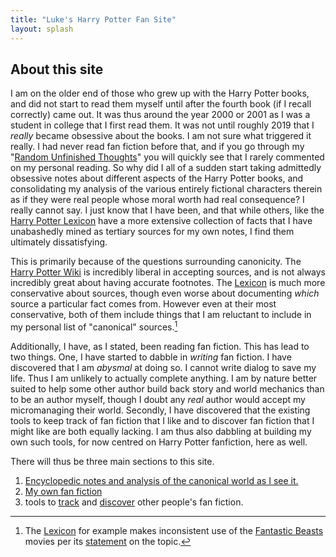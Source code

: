 ```yaml
---
title: "Luke's Harry Potter Fan Site"
layout: splash
---
```


## About this site

I am on the older end of those who grew up with the Harry Potter books, and did not start to read them myself until after the fourth book (if I recall correctly) came out. It was thus around the year 2000 or 2001 as I was a student in college that I first read them. It was not until roughly 2019 that I _really_ became obsessive about the books. I am not sure what triggered it really. I had never read fan fiction before that, and if you go through my "[Random Unfinished Thoughts][RUT]" you will quickly see that I rarely commented on my personal reading. So why did I all of a sudden start taking admittedly obsessive notes about different aspects of the Harry Potter books, and consolidating my analysis of the various entirely fictional characters therein as if they were real people whose moral worth had real consequence? I really cannot say. I just know that I have been, and that while others, like the [Harry Potter Lexicon][HPL] have a more extensive collection of facts that I have unabashedly mined as tertiary sources for my own notes, I find them ultimately dissatisfying.

This is primarily because of the questions surrounding canonicity. The [Harry Potter Wiki][HPW] is incredibly liberal in accepting sources, and is not always incredibly great about having accurate footnotes. The [Lexicon][HPL2] is much more conservative about sources, though even worse about documenting _which_ source a particular fact comes from. However even at their most conservative, both of them include things that I am reluctant to include in my personal list of "canonical" sources.[^1]

Additionally, I have, as I stated, been reading fan fiction. This has lead to two things. One, I have started to dabble in _writing_ fan fiction. I have discovered that I am _abysmal_ at doing so. I cannot write dialog to save my life. Thus I am unlikely to actually complete anything. I am by nature better suited to help some other author build back story and world mechanics than to be an author myself, though I doubt any _real_ author would accept my micromanaging their world. Secondly, I have discovered that the existing tools to keep track of fan fiction that I like and to discover fan fiction that I might like are both equally lacking. I am thus also dabbling at building my own such tools, for now centred on Harry Potter fanfiction, here as well.

There will thus be three main sections to this site.

1. [Encyclopedic notes and analysis of the canonical world as I see it.](/Harrypedia/)
1. [My own fan fiction](</Fan Fiction/>)
1. tools to [track](/Bookmarks/) and [discover](/Searches/) other people's fan fiction.

[^1]: The [Lexicon][HPL3] for example makes inconsistent use of the [Fantastic Beasts] movies per its [statement](https://www.hp-lexicon.org/canon/) on the topic.

[Fantastic Beasts]: https://wikipedia.org/wiki/Fantastic_Beasts
[HPL3]: https://www.hp-lexicon.org/
[RUT]: https://www.schierer.org/~luke/log
[HPL]: https://www.hp-lexicon.org/
[HPW]: https://harrypotter.fandom.com/wiki/Main_Page
[HPL2]: https://www.hp-lexicon.org/
